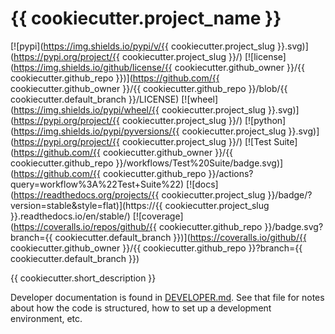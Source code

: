 # {{ cookiecutter.project_name }}

[![pypi](https://img.shields.io/pypi/v/{{ cookiecutter.project_slug }}.svg)](https://pypi.org/project/{{ cookiecutter.project_slug }}/)
[![license](https://img.shields.io/github/license/{{ cookiecutter.github_owner }}/{{ cookiecutter.github_repo }})](https://github.com/{{ cookiecutter.github_owner }}/{{ cookiecutter.github_repo }}/blob/{{ cookiecutter.default_branch }}/LICENSE)
[![wheel](https://img.shields.io/pypi/wheel/{{ cookiecutter.project_slug }}.svg)](https://pypi.org/project/{{ cookiecutter.project_slug }}/)
[![python](https://img.shields.io/pypi/pyversions/{{ cookiecutter.project_slug }}.svg)](https://pypi.org/project/{{ cookiecutter.project_slug }}/)
[![Test Suite](https://github.com/{{ cookiecutter.github_owner }}/{{ cookiecutter.github_repo }}/workflows/Test%20Suite/badge.svg)](https://github.com/{{ cookiecutter.github_repo }}/actions?query=workflow%3A%22Test+Suite%22)
[![docs](https://readthedocs.org/projects/{{ cookiecutter.project_slug }}/badge/?version=stable&style=flat)](https://{{ cookiecutter.project_slug }}.readthedocs.io/en/stable/)
[![coverage](https://coveralls.io/repos/github/{{ cookiecutter.github_repo }}/badge.svg?branch={{ cookiecutter.default_branch }})](https://coveralls.io/github/{{ cookiecutter.github_owner }}/{{ cookiecutter.github_repo }}?branch={{ cookiecutter.default_branch }})

{{ cookiecutter.short_description }}

Developer documentation is found in [DEVELOPER.md](DEVELOPER.md).  See that file for notes about how the code is structured, how to set up a development environment, etc.
